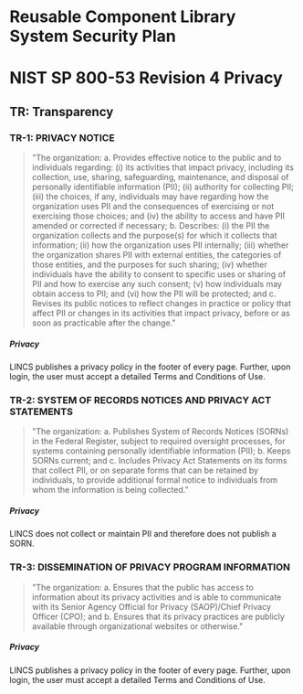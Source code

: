 # Reusable Component Library System Security Plan

# NIST SP 800-53 Revision 4 Privacy

## TR: Transparency

### TR-1: PRIVACY NOTICE

> "The organization:
>      a.    Provides effective notice to the public and to individuals regarding:
> (i) its activities that
>            impact privacy, including its collection, use, sharing, safeguarding,
> maintenance, and disposal
>            of personally identifiable information (PII); (ii) authority for collecting
> PII; (iii) the choices, if
>            any, individuals may have regarding how the organization uses PII and
> the consequences of
>            exercising or not exercising those choices; and (iv) the ability to
> access and have PII amended
>            or corrected if necessary;
>      b.    Describes: (i) the PII the organization collects and the purpose(s)
> for which it collects that
>            information; (ii) how the organization uses PII internally; (iii) whether
> the organization shares
>            PII with external entities, the categories of those entities, and the
> purposes for such sharing;
>            (iv) whether individuals have the ability to consent to specific uses
> or sharing of PII and how
>            to exercise any such consent; (v) how individuals may obtain access
> to PII; and (vi) how the
>            PII will be protected; and
>      c.    Revises its public notices to reflect changes in practice or policy
> that affect PII or changes in
>            its activities that impact privacy, before or as soon as practicable
> after the change."

##### Privacy

LINCS publishes a privacy policy in the footer of every  page. Further, upon login,
the user must accept a detailed Terms and Conditions of Use.


### TR-2: SYSTEM OF RECORDS NOTICES AND PRIVACY ACT STATEMENTS

> "The organization:
>      a.    Publishes System of Records Notices (SORNs) in the Federal Register,
> subject to required
>            oversight processes, for systems containing personally identifiable
> information (PII);
>      b.    Keeps SORNs current; and
>      c.    Includes Privacy Act Statements on its forms that collect PII, or on
> separate forms that can be
>            retained by individuals, to provide additional formal notice to individuals
> from whom the
>            information is being collected."

##### Privacy

LINCS does not collect or maintain PII and therefore does not publish a SORN.


### TR-3: DISSEMINATION OF PRIVACY PROGRAM INFORMATION

> "The organization:
>      a.    Ensures that the public has access to information about its privacy activities and is able to
>            communicate with its Senior Agency Official for Privacy (SAOP)/Chief Privacy Officer
>            (CPO); and
>      b.    Ensures that its privacy practices are publicly available through organizational websites or
>            otherwise."

##### Privacy

LINCS publishes a privacy policy in the footer of every page. Further, upon login,
the user must accept a detailed Terms and Conditions of Use.



